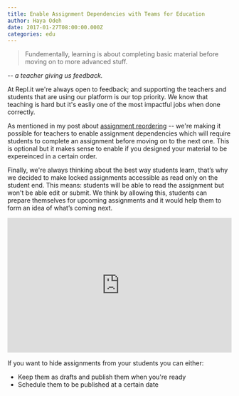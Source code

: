 ```yaml
---
title: Enable Assignment Dependencies with Teams for Education
author: Haya Odeh
date: 2017-01-27T08:00:00.000Z
categories: edu
---
```



>Fundementally, learning is about completing basic material before moving on to
>more advanced stuff.

*-- a teacher giving us feedback.*

At Repl.it we're always open to feedback; and supporting the teachers and
students that are using our platform is our top priority. We know that teaching is hard
but it's easliy one of the most impactful jobs when done correctly.

As mentioned in my post about [assignment reordering](assignment-reordering) --
we're making it possible for teachers to enable assignment dependencies which will
require students to complete an assignment before moving on to the next one. This
is optional but it makes sense to enable if you designed your material to be
expereinced in a certain order.

Finally, we're always thinking about the best way students learn, that’s why we
decided to make locked assignments accessible as read only on the student
end. This means: students will be able to read the assignment but won't be able
edit or submit. We think by allowing this, students can prepare
themselves for upcoming assignments and it would help them to form an
idea of what’s coming next.

<div style='position:relative;padding-bottom:60%'><iframe src='https://gfycat.com/ifr/AdvancedCourteousCondor' frameborder='0' scrolling='no' width='100%' height='100%' style='position:absolute;top:0;left:0;' allowfullscreen></iframe></div>


If you want to hide assignments from your students you can either:

- Keep them as drafts and publish them when you're ready
- Schedule them to be published at a certain date
